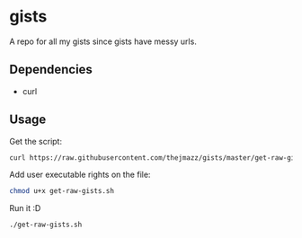 # gists

A repo for all my gists since gists have messy urls.

## Dependencies

* curl

## Usage

Get the script:

```bash
curl https://raw.githubusercontent.com/thejmazz/gists/master/get-raw-gists.sh -O
```

Add user executable rights on the file:

```bash
chmod u+x get-raw-gists.sh
```

Run it :D

```bash
./get-raw-gists.sh
```

